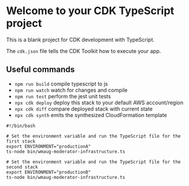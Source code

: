 # Welcome to your CDK TypeScript project

This is a blank project for CDK development with TypeScript.

The `cdk.json` file tells the CDK Toolkit how to execute your app.

## Useful commands

* `npm run build`   compile typescript to js
* `npm run watch`   watch for changes and compile
* `npm run test`    perform the jest unit tests
* `npx cdk deploy`  deploy this stack to your default AWS account/region
* `npx cdk diff`    compare deployed stack with current state
* `npx cdk synth`   emits the synthesized CloudFormation template

```angular2html
#!/bin/bash

# Set the environment variable and run the TypeScript file for the first stack
export ENVIRONMENT="productionA"
ts-node bin/wmaug-moderator-infrastructure.ts

# Set the environment variable and run the TypeScript file for the second stack
export ENVIRONMENT="productionB"
ts-node bin/wmaug-moderator-infrastructure.ts
```
